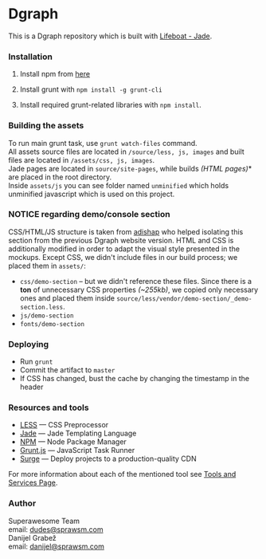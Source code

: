 # Dgraph

This is a Dgraph repository which is built with [Lifeboat - Jade](https://bitbucket.org/danijel_grabez/lifeboat-jade).

### Installation
1. Install npm from [here](https://nodejs.org/en/download/package-manager/)

2. Install grunt with `npm install -g grunt-cli`

3. Install required grunt-related libraries with `npm install`.  

### Building the assets

To run main grunt task, use `grunt watch-files` command.  
All assets source files are located in `/source/less, js, images` and built files are located in `/assets/css, js, images`.  
Jade pages are located in `source/site-pages`, while builds *(HTML pages)** are placed in the root directory.  
Inside `assets/js` you can see folder named `unminified` which holds unminified javascript which is used on this project.  

### NOTICE regarding demo/console section
CSS/HTML/JS structure is taken from [adishap](https://github.com/adishap/demoDgraph) who helped isolating this section from the previous Dgraph website version. HTML and CSS is additionally modified in order to adapt the visual style presented in the mockups. Except CSS, we didn't include files in our build process; we placed them in `assets/`:  
- `css/demo-section` – but we didn't reference these files. Since there is a **ton** of unnecessary CSS properties *(~255kb)*, we copied only necessary ones and placed them inside `source/less/vendor/demo-section/_demo-section.less`.  
- `js/demo-section`
- `fonts/demo-section`

### Deploying

* Run `grunt`
* Commit the artifact to `master`
* If CSS has changed, bust the cache by changing the timestamp in the header

### Resources and tools

- [LESS](http://lesscss.org/) — CSS Preprocessor
- [Jade](http://jade-lang.com/) — Jade Templating Language
- [NPM](https://nodejs.org/) — Node Package Manager
- [Grunt.js](http://gruntjs.com/) — JavaScript Task Runner
- [Surge](https://surge.sh/) — Deploy projects to a production-quality CDN

For more information about each of the mentioned tool see [Tools and Services Page](documentation/tools-and-services.md).

### Author
Superawesome Team  
email: dudes@sprawsm.com  
Danijel Grabež  
email: danijel@sprawsm.com

